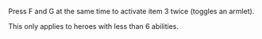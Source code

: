 Press F and G at the same time to activate item 3 twice (toggles an armlet).

This only applies to heroes with less than 6 abilities.
